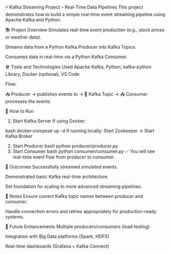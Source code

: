 ⚡ Kafka Streaming Project – Real-Time Data Pipelines
This project demonstrates how to build a simple real-time event streaming pipeline using Apache Kafka and Python.

📚 Project Overview
Simulates real-time event production (e.g., stock prices or weather data).

Streams data from a Python Kafka Producer into Kafka Topics.

Consumes data in real-time via a Python Kafka Consumer.


🛠️ Tools and Technologies Used
Apache Kafka, Python, kafka-python Library, Docker (optional), VS Code

Flow:

📥 Producer → publishes events to → 🧵 Kafka Topic → 📤 Consumer processes the events

🚀 How to Run
1. Start Kafka Server
If using Docker:

bash
docker-compose up -d
If running locally:
Start Zookeeper → Start Kafka Broker

2. Start Producer
bash
python producer/producer.py
3. Start Consumer
bash
python consumer/consumer.py
✅ You will see real-time event flow from producer to consumer.

🎯 Outcomes
Successfully streamed simulated events.

Demonstrated basic Kafka real-time architecture.

Set foundation for scaling to more advanced streaming pipelines.

📌 Notes
Ensure correct Kafka topic names between producer and consumer.

Handle connection errors and retries appropriately for production-ready systems.

🧠 Future Enhancements
Multiple producers/consumers (load testing)

Integration with Big Data platforms (Spark, HDFS)

Real-time dashboards (Grafana + Kafka Connect)
